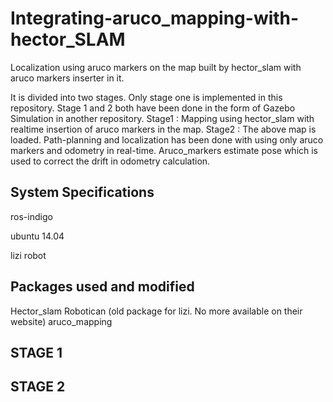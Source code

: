 # Integrating-aruco_mapping-with-hector_SLAM
Localization using aruco markers on the map built by hector_slam with aruco markers inserter in it.

It is divided into two stages. Only stage one is implemented in this repository. Stage 1 and 2 both have been done in the form of Gazebo Simulation in another repository. 
Stage1 : Mapping using hector_slam with realtime insertion of aruco markers in the map.
Stage2 : The above map is loaded. Path-planning and localization has been done with using only aruco markers and odometry in real-time. Aruco_markers estimate pose which is used to correct the drift in odometry calculation.

## System Specifications
ros-indigo

ubuntu 14.04

lizi robot

## Packages used and modified
Hector_slam
Robotican (old package for lizi. No more available on their website)
aruco_mapping

## STAGE 1 

## STAGE 2
